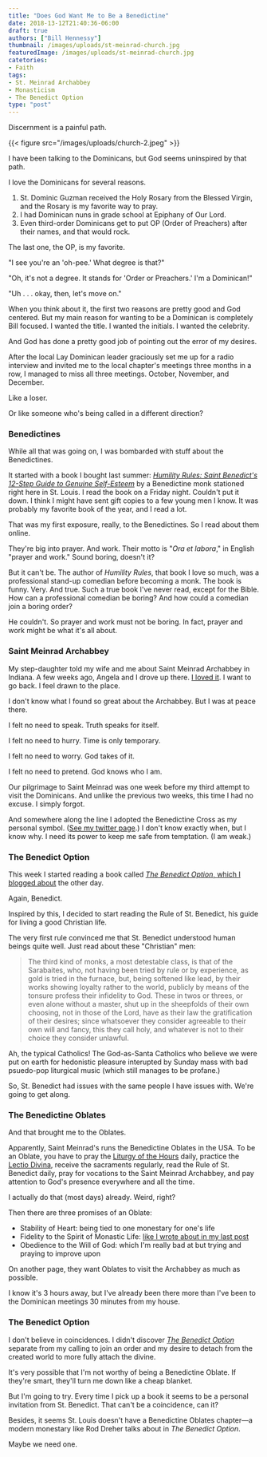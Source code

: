 ```yaml
---
title: "Does God Want Me to Be a Benedictine"
date: 2018-13-12T21:40:36-06:00
draft: true
authors: ["Bill Hennessy"]
thumbnail: /images/uploads/st-meinrad-church.jpg
featuredImage: /images/uploads/st-meinrad-church.jpg
catetories: 
- Faith
tags:
- St. Meinrad Archabbey
- Monasticism
- The Benedict Option
type: "post"
---
```


Discernment is a painful path. 

{{< figure src="/images/uploads/church-2.jpeg" >}}


I have been talking to the Dominicans, but God seems uninspired by that path. 

I love the Dominicans for several reasons. 

1. St. Dominic Guzman received the Holy Rosary from the Blessed Virgin, and the Rosary is my favorite way to pray.
2. I had Dominican nuns in grade school at Epiphany of Our Lord.
3. Even third-order Dominicans get to put OP (Order of Preachers) after their names, and that would rock. 

The last one, the OP, is my favorite. 

"I see you're an 'oh-pee.' What degree is that?"

"Oh, it's not a degree. It stands for 'Order or Preachers.' I'm a Dominican!"

"Uh . . . okay, then, let's move on."

When you think about it, the first two reasons are pretty good and God centered. But my main reason for wanting to be a Dominican is completely Bill focused. I wanted the title. I wanted the initials. I wanted the celebrity. 

And God has done a pretty good job of pointing out the error of my desires. 

After the local Lay Dominican leader graciously set me up for a radio interview and invited me to the local chapter's meetings three months in a row, I managed to miss all three meetings. October, November, and December. 

Like a loser. 

Or like someone who's being called in a different direction? 

### Benedictines

While all that was going on, I was bombarded with stuff about the Benedictines. 

It started with a book I bought last summer: [_Humility Rules: Saint Benedict's 12-Step Guide to Genuine Self-Esteem_](http://a.co/d/equNrzT) by a Benedictine monk stationed right here in St. Louis. I read the book on a Friday night. Couldn't put it down. I think I might have sent gift copies to a few young men I know. It was probably my favorite book of the year, and I read a lot. 

That was my first exposure, really, to the Benedictines. So I read about them online. 

They're big into prayer. And work. Their motto is "_Ora et labora_," in English "prayer and work." Sound boring, doesn't it? 

But it can't be. The author of _Humility Rules_, that book I love so much, was a professional stand-up comedian before becoming a monk. The book is funny. Very. And true. Such a true book I've never read, except for the Bible. How can a professional comedian be boring? And how could a comedian join a boring order?

He couldn't. So prayer and work must not be boring. In fact, prayer and work might be what it's all about. 

### Saint Meinrad Archabbey

My step-daughter told my wife and me about Saint Meinrad Archabbey in Indiana. A few weeks ago, Angela and I drove up there. [I loved it](https://www.hennessysview.com/posts/2018/2018-11-25-st-meinrad-archabbey-mass/). I want to go back. I feel drawn to the place. 

I don't know what I found so great about the Archabbey. But I was at peace there. 

I felt no need to speak. Truth speaks for itself. 

I felt no need to hurry. Time is only temporary. 

I felt no need to worry. God takes of it. 

I felt no need to pretend. God knows who I am. 

Our pilgrimage to Saint Meinrad was one week before my third attempt to visit the Dominicans. And unlike the previous two weeks, this time I had no excuse. I simply forgot. 

And somewhere along the line I adopted the Benedictine Cross as my personal symbol. ([See my twitter page](https://twitter.com/HennessySTL).) I don't know exactly when, but I know why. I need its power to keep me safe from temptation. (I am weak.)

### The Benedict Option

This week I started reading a book called [_The Benedict Option_, which I blogged about](https://www.hennessysview.com/posts/2018/glad-i-wont-be-around/) the other day. 

Again, Benedict. 

Inspired by this, I decided to start reading the Rule of St. Benedict, his guide for living a good Christian life. 

The very first rule convinced me that St. Benedict understood human beings quite well. Just read about these "Christian" men:

> The third kind of monks, a most detestable class, is that of the Sarabaites, who, not having been tried by rule or by experience, as gold is tried in the furnace, but, being softened like lead, by their works showing loyalty rather to the world, publicly by means of the tonsure profess their infidelity to God. These in twos or threes, or even alone without a master, shut up in the sheepfolds of their own choosing, not in those of the Lord, have as their law the gratification of their desires; since whatsoever they consider agreeable to their own will and fancy, this they call holy, and whatever is not to their choice they consider unlawful.

Ah, the typical Catholics! The God-as-Santa Catholics who believe we were put on earth for hedonistic pleasure interupted by Sunday mass with bad psuedo-pop liturgical music (which still manages to be profane.) 

So, St. Benedict had issues with the same people I have issues with. We're going to get along. 

### The Benedictine Oblates

And that brought me to the Oblates. 

Apparently, Saint Meinrad's runs the Benedictine Oblates in the USA. To be an Oblate, you have to pray the [Liturgy of the Hours](https://universalis.com/) daily, practice the [Lectio Divina](https://www.saintmeinrad.org/oblates/spirituality/lectio-divina/), receive the sacraments regularly, read the Rule of St. Benedict daily, pray for vocations to the Saint Meinrad Archabbey, and pay attention to God's presence everywhere and all the time. 

I actually do that (most days) already. Weird, right?

Then there are three promises of an Oblate: 
- Stability of Heart: being tied to one monestary for one's life
- Fidelity to the Spirit of Monastic Life: [like I wrote about in my last post](https://www.hennessysview.com/posts/2018/glad-i-wont-be-around/)
- Obedience to the Will of God: which I'm really bad at but trying and praying to improve upon

On another page, they want Oblates to visit the Archabbey as much as possible. 

I know it's 3 hours away, but I've already been there more than I've been to the Dominican meetings 30 minutes from my house. 

### The Benedict Option

I don't believe in coincidences. I didn't discover [_The Benedict Option_](https://www.hennessysview.com/posts/2018/glad-i-wont-be-around/) separate from my calling to join an order and my desire to detach from the created world to more fully attach the divine. 

It's very possible that I'm not worthy of being a Benedictine Oblate. If they're smart, they'll turn me down like a cheap blanket. 

But I'm going to try. Every time I pick up a book it seems to be a personal invitation from St. Benedict. That can't be a coincidence, can it? 

Besides, it seems St. Louis doesn't have a Benedictine Oblates chapter—a modern monestary like Rod Dreher talks about in _The Benedict Option_. 

Maybe we need one. 
